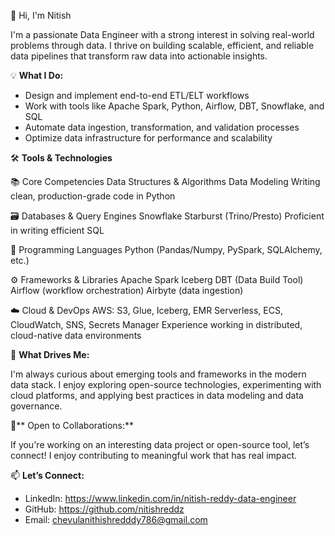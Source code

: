 👋 Hi, I'm Nitish

I'm a passionate Data Engineer with a strong interest in solving real-world problems through data. I thrive on building scalable, efficient, and reliable data pipelines that transform raw data into actionable insights.

💡 **What I Do:**

* Design and implement end-to-end ETL/ELT workflows
* Work with tools like Apache Spark, Python, Airflow, DBT, Snowflake, and SQL
* Automate data ingestion, transformation, and validation processes
* Optimize data infrastructure for performance and scalability

🛠️ **Tools & Technologies**

  📚 Core Competencies
  Data Structures & Algorithms
  Data Modeling
  Writing clean, production-grade code in Python
  
  🗃️ Databases & Query Engines
  Snowflake
  Starburst (Trino/Presto)
  Proficient in writing efficient SQL
  
  🐍 Programming Languages
  Python (Pandas/Numpy, PySpark, SQLAlchemy, etc.)

  ⚙️ Frameworks & Libraries
  Apache Spark
  Iceberg
  DBT (Data Build Tool)
  Airflow (workflow orchestration)
  Airbyte (data ingestion)
  
  ☁️ Cloud & DevOps
  AWS: S3, Glue, Iceberg, EMR Serverless, ECS, CloudWatch, SNS, Secrets Manager
  Experience working in distributed, cloud-native data environments

🚀 **What Drives Me:**

I'm always curious about emerging tools and frameworks in the modern data stack. I enjoy exploring open-source technologies, experimenting with cloud platforms, and applying best practices in data modeling and data governance.

🤝** Open to Collaborations:**

If you're working on an interesting data project or open-source tool, let’s connect! I enjoy contributing to meaningful work that has real impact.


📫 **Let’s Connect:**

* LinkedIn: https://www.linkedin.com/in/nitish-reddy-data-engineer
* GitHub: https://github.com/nitishreddz
* Email: chevulanithishredddy786@gmail.com
